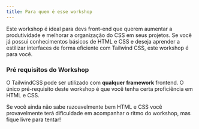 ```yaml
---
title: Para quem é esse workshop
---
```


Este workshop é ideal para devs front-end que querem aumentar a produtividade e melhorar a organização do CSS em seus projetos. Se você já possui conhecimentos básicos de HTML e CSS e deseja aprender a estilizar interfaces de forma eficiente com Tailwind CSS, este workshop é para você.

### Pré requisitos do Workshop

O TailwindCSS pode ser utilizado com **qualquer framework** frontend. O único pré-requisito deste workshop é que você tenha certa proficiência em HTML e CSS.

Se você ainda não sabe razoavelmente bem HTML e CSS você provavelmente terá dificuldade em acompanhar o ritmo do workshop, mas fique livre para tentar!
